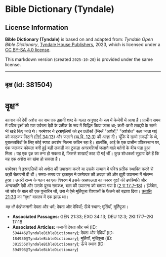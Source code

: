 # Bible Dictionary (Tyndale)

## License Information

**Bible Dictionary (Tyndale)** is based on and adapted from: _Tyndale Open Bible Dictionary_, [Tyndale House Publishers](https://tyndaleopenresources.com/), 2023, which is licensed under a [CC BY-SA 4.0 license](https://creativecommons.org/licenses/by-sa/4.0/legalcode.en).

This markdown version (created `2025-10-20`) is provided under the same license.



--------------------------------

## वृक्ष (id: 381504)

वृक्ष\*
=======

कानान की देवी अशेरा का नाम एक इब्रानी शब्द के गलत अनुवाद के रूप में केजेवी में आया है। प्राचीन समय में पवित्र वृक्षों को उस उर्वरता देवी के प्रतीक के रूप में चिह्नित किया जाता था; कभी\-कभी लकड़ी के खम्भे भी खड़े किए जाते थे। परमेश्वर ने इस्राएलियों को इन प्रतीकों (जिन्हें "अशेरों," "अशेरोत" कहा जाता था) को काटकर मिटाने ([निर्ग 34:13](https://ref.ly/Exod34:13)) और जलाने ([व्य.वि. 12:3](https://ref.ly/Deut12:3)) की आज्ञा दी। चूँकि ये खम्भे लकड़ी के थे, पुरातत्वविदों के लिए कोई स्पष्ट अवशेष मिलना कठिन रहा है। हालाँकि, आई के एक प्राचीन पवित्रस्थान पर, एक जलकर कोयला बनी हुई बड़ी लकड़ी का टुकड़ा अगरबत्तियाँ जलाने वाले बर्तनों के बीच पड़ा हुआ मिला। यह एक वृक्ष का तना हो सकता है, जिससे शाखाएँ काट दी गई थीं। कुछ शोधकर्ता सुझाव देते हैं कि यह एक अशेरा का खंबा हो सकता है।

परमेश्वर ने इस्राएलियों को अशेरा की उपासना करने या उसके सम्मान में पवित्र प्रतीक स्थापित करने से कड़ी चेतावनी दी थी। समय\-समय पर इस्राएल ने परमेश्वर की अवज्ञा की और झूठी उपासना में संलग्न हुआ। उत्तरी राज्य के पतन का एक विवरण में इसके असफलता का कारण वृक्षों की उपस्थिति और अन्यजाति देवी और उसके पुरुष समकक्ष, बाल की उपासना को बताया गया है ([2 रा 17:7–18](https://ref.ly/2Kgs17:7-2Kgs17:18))। ईजेबेल, जो सोर के बाल की एक पुजारिन थी, उस ने ऐसे मूर्तिपूजा विश्वासों के फैलने को बढ़ावा दिया। [उत्पत्ति 21:33](https://ref.ly/Gen21:33) का “वृक्ष” वास्तव में एक झाऊ था।

*यह भी देखें* कनानी देवता और धर्म; देवता और देवियाँ; ऊँचे स्थान; मूर्तियाँ, मूर्तिपूजा। 

* **Associated Passages:** GEN 21:33; EXO 34:13; DEU 12:3; 2KI 17:7–2KI 17:18
* **Associated Articles:** कनानी देवता और धर्म (ID: `594446@TyndaleBibleDictionary`); देवता और देवियाँ (ID: `184930@TyndaleBibleDictionary`); मूर्तियाँ, मूर्तिपूजा (ID: `381555@TyndaleBibleDictionary`); ऊँचे स्थान (ID: `594593@TyndaleBibleDictionary`)

